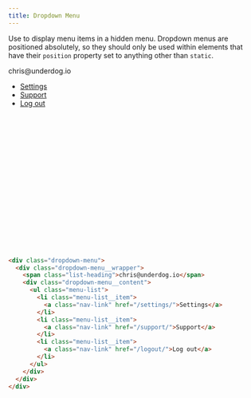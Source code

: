 ```yaml
---
title: Dropdown Menu
---
```


Use to display menu items in a hidden menu. Dropdown menus are positioned absolutely, so
they should only be used within elements that have their `position` property set to anything other than `static`.

<div style="position: relative; margin-bottom: 300px; width: 300px;">
  <div class="dropdown-menu">
    <div class="dropdown-menu__wrapper">
      <span class="list-heading">chris@underdog.io</span>
      <div class="dropdown-menu__content">
        <ul class="menu-list">
          <li class="menu-list__item">
            <a class="nav-link" href="/settings/">Settings</a>
          </li>
          <li class="menu-list__item">
            <a class="nav-link" href="/support/">Support</a>
          </li>
          <li class="menu-list__item">
            <a class="nav-link" href="/logout/">Log out</a>
          </li>
        </ul>
      </div>
    </div>
  </div>
</div>

```html
<div class="dropdown-menu">
  <div class="dropdown-menu__wrapper">
    <span class="list-heading">chris@underdog.io</span>
    <div class="dropdown-menu__content">
      <ul class="menu-list">
        <li class="menu-list__item">
          <a class="nav-link" href="/settings/">Settings</a>
        </li>
        <li class="menu-list__item">
          <a class="nav-link" href="/support/">Support</a>
        </li>
        <li class="menu-list__item">
          <a class="nav-link" href="/logout/">Log out</a>
        </li>
      </ul>
    </div>
  </div>
</div>
```
